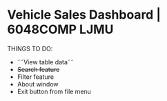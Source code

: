 # Vehicle Sales Dashboard | 6048COMP LJMU

THINGS TO DO:

- ˜˜View table data˜˜
- ~~Search feature~~
- Filter feature
- About window
- Exit button from file menu